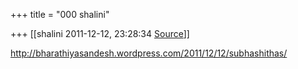 +++
title = "000 shalini"

+++
[[shalini	2011-12-12, 23:28:34 [Source](https://groups.google.com/g/bvparishat/c/2aCQPmk1Eu8)]]



<http://bharathiyasandesh.wordpress.com/2011/12/12/subhashithas/>  

